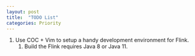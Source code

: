 ```yaml
---
layout: post
title:  "TODO List"
categories: Priority 
---
```


1. Use COC + Vim to setup a handy development environment for Flink.
    1. Build the Flink requires Java 8 or Java 11.
